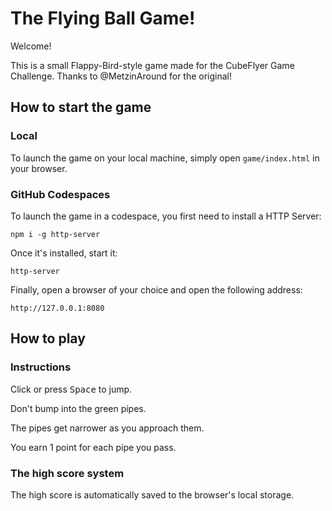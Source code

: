 # The Flying Ball Game!

Welcome!

This is a small Flappy-Bird-style game made for the CubeFlyer Game Challenge. Thanks to @MetzinAround for the original!

## How to start the game

### Local

To launch the game on your local machine, simply open `game/index.html` in your browser.

### GitHub Codespaces

To launch the game in a codespace, you first need to install a HTTP Server:

```
npm i -g http-server
```

Once it's installed, start it:

```
http-server
```

Finally, open a browser of your choice and open the following address:

```
http://127.0.0.1:8080
```

## How to play

### Instructions

Click or press <kbd>Space</kbd> to jump.

Don't bump into the green pipes.

The pipes get narrower as you approach them.

You earn 1 point for each pipe you pass.

### The high score system

The high score is automatically saved to the browser's local storage.

